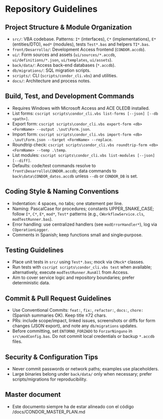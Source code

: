 # Repository Guidelines

## Project Structure & Module Organization
- `src/`: VBA codebase. Patterns: `I*` (interfaces), `C*` (implementations), `E*` (entities/DTO), `mod*` (modules), tests `Test*.bas` and helpers `TI*.bas`.
- `front/Desarrollo/`: Development Access frontend (`CONDOR.accdb`).
- `ui/`: Form sources and assets (`ui/sources/*.accdb`, `ui/definitions/*.json`, `ui/templates`, `ui/assets`).
- `back/data/`: Access back-end databases (`*.accdb`).
- `db/migrations/`: SQL migration scripts.
- `scripts/`: CLI (`scripts/condor_cli.vbs`) and utilities.
- `docs/`: Architecture and process notes.

## Build, Test, and Development Commands
- Requires Windows with Microsoft Access and ACE OLEDB installed.
- List forms: `cscript scripts\condor_cli.vbs list-forms [--json] [--db <path>]`.
- Export form: `cscript scripts\condor_cli.vbs export-form <db> <FormName> --output .\out\Form.json`.
- Import form: `cscript scripts\condor_cli.vbs import-form <db> .\out\Form.json --target <FormName> --replace`.
- Roundtrip check: `cscript scripts\condor_cli.vbs roundtrip-form <db> <FormName> --temp .\temp`.
- List modules: `cscript scripts\condor_cli.vbs list-modules [--json] [--diff]`.
- Defaults: code/test commands resolve to `front\Desarrollo\CONDOR.accdb`; data commands to `back\data\CONDOR_datos.accdb` unless `--db` or `CONDOR_DB` is set.

## Coding Style & Naming Conventions
- Indentation: 4 spaces, no tabs; one statement per line.
- Naming: PascalCase for procedures; constants UPPER_SNAKE_CASE; follow `I*`, `C*`, `E*`, `mod*`, `Test*` patterns (e.g., `CWorkflowService.cls`, `modTestRunner.bas`).
- Error handling: use centralized handlers (see `modErrorHandler*`), log via `COperationLogger`.
- Comments in Spanish; keep functions small and single‑purpose.

## Testing Guidelines
- Place unit tests in `src/` using `Test*.bas`; mock via `CMock*` classes.
- Run tests with `cscript scripts\condor_cli.vbs test` when available; alternatively, execute `modTestRunner.RunAll` from Access.
- Aim to cover service logic and repository boundaries; prefer deterministic data.

## Commit & Pull Request Guidelines
- Use Conventional Commits: `feat:`, `fix:`, `refactor:`, `docs:`, `chore:` (Spanish summaries OK). Keep title ≤72 chars.
- PRs: include scope/impact, linked issues, screenshots or diffs for form changes (JSON export), and note any `db/migrations` updates.
- Before committing, set `ENTORNO_FORZADO` to `ForzarNinguno` in `src\modConfig.bas`. Do not commit local credentials or backup `*.accdb` files.

## Security & Configuration Tips
- Never commit passwords or network paths; examples use placeholders.
- Large binaries belong under `back/data/` only when necessary; prefer scripts/migrations for reproducibility.

## Master document
- Este documento siempre ha de estar alineado con el código /docs/CONDOR_MASTER_PLAN.md
